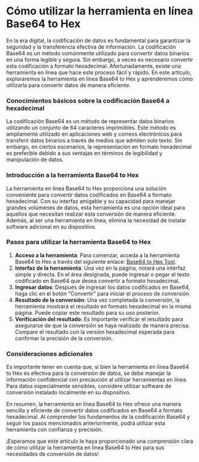 Cómo utilizar la herramienta en línea Base64 to Hex
===================================================

En la era digital, la codificación de datos es fundamental para garantizar la seguridad y la transferencia efectiva de información. La codificación Base64 es un método comúnmente utilizado para convertir datos binarios en una forma legible y segura. Sin embargo, a veces es necesario convertir esta codificación a formato hexadecimal. Afortunadamente, existe una herramienta en línea que hace este proceso fácil y rápido. En este artículo, exploraremos la herramienta en línea Base64 to Hex y aprenderemos cómo utilizarla para convertir datos de manera eficiente.

### Conocimientos básicos sobre la codificación Base64 a hexadecimal

La codificación Base64 es un método de representar datos binarios utilizando un conjunto de 64 caracteres imprimibles. Este método es ampliamente utilizado en aplicaciones web y correos electrónicos para transferir datos binarios a través de medios que admiten solo texto. Sin embargo, en ciertos escenarios, la representación en formato hexadecimal es preferible debido a sus ventajas en términos de legibilidad y manipulación de datos.

### Introducción a la herramienta Base64 to Hex

La herramienta en línea Base64 to Hex proporciona una solución conveniente para convertir datos codificados en Base64 a formato hexadecimal. Con su interfaz amigable y su capacidad para manejar grandes volúmenes de datos, esta herramienta es una opción ideal para aquellos que necesitan realizar esta conversión de manera eficiente. Además, al ser una herramienta en línea, elimina la necesidad de instalar software adicional en su dispositivo.

### Pasos para utilizar la herramienta Base64 to Hex

1. **Acceso a la herramienta**: Para comenzar, acceda a la herramienta Base64 to Hex a través del siguiente enlace: [Base64 to Hex Tool](https://base64decodeonline.com/es/base64-decoders/base64-to-hex).
2. **Interfaz de la herramienta**: Una vez en la página, notará una interfaz simple y directa. En el área designada, puede ingresar o pegar el texto codificado en Base64 que desea convertir a formato hexadecimal.
3. **Ingresar datos**: Después de ingresar los datos codificados en Base64, haga clic en el botón "Convertir" para iniciar el proceso de conversión.
4. **Resultado de la conversión**: Una vez completada la conversión, la herramienta mostrará el resultado en formato hexadecimal en la misma página. Puede copiar este resultado para su uso posterior.
5. **Verificación del resultado**: Es importante verificar el resultado para asegurarse de que la conversión se haya realizado de manera precisa. Compare el resultado con la versión hexadecimal esperada para confirmar la precisión de la conversión.

### Consideraciones adicionales

Es importante tener en cuenta que, si bien la herramienta en línea Base64 to Hex es efectiva para la conversión de datos, se debe manejar la información confidencial con precaución al utilizar herramientas en línea. Para datos especialmente sensibles, considere utilizar software de conversión instalado localmente en su dispositivo.

En resumen, la herramienta en línea Base64 to Hex ofrece una manera sencilla y eficiente de convertir datos codificados en Base64 a formato hexadecimal. Al comprender los fundamentos de la codificación Base64 y seguir los pasos mencionados anteriormente, podrá utilizar esta herramienta con confianza y precisión.

¡Esperamos que este artículo le haya proporcionado una comprensión clara de cómo utilizar la herramienta en línea Base64 to Hex para sus necesidades de conversión de datos!